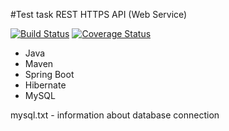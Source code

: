 #Test task REST HTTPS API (Web Service)

[![Build Status](https://travis-ci.org/pavel-sharipov-test/test-task.svg?branch=master)](https://travis-ci.org/pavel-sharipov-test/test-task)
[![Coverage Status](https://coveralls.io/repos/github/pavel-sharipov-test/test-task/badge.svg)](https://coveralls.io/github/pavel-sharipov-test/test-task)

* Java
* Maven
* Spring Boot
* Hibernate
* MySQL

mysql.txt - information about database connection



